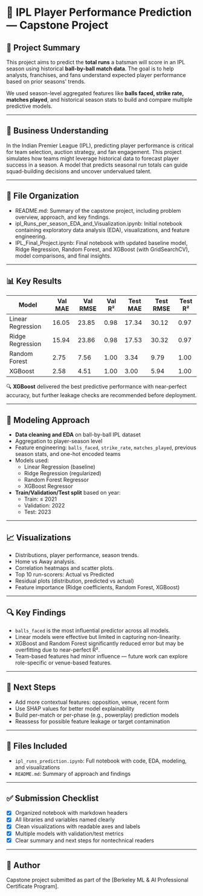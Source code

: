# 🏏 IPL Player Performance Prediction — Capstone Project

## 📌 Project Summary

This project aims to predict the **total runs** a batsman will score in an IPL season using historical **ball-by-ball match data**. The goal is to help analysts, franchises, and fans understand expected player performance based on prior seasons' trends.

We used season-level aggregated features like **balls faced, strike rate, matches played**, and historical season stats to build and compare multiple predictive models.

---

## 🧠 Business Understanding

In the Indian Premier League (IPL), predicting player performance is critical for team selection, auction strategy, and fan engagement. This project simulates how teams might leverage historical data to forecast player success in a season. A model that predicts seasonal run totals can guide squad-building decisions and uncover undervalued talent.

---

## 📂 File Organization

- README.md: Summary of the capstone project, including problem overview, approach, and key findings.
- ipl_Runs_per_season_EDA_and_Visualization.ipynb: Initial notebook containing exploratory data analysis (EDA), visualizations, and feature engineering.
- IPL_Final_Project.ipynb: Final notebook with updated baseline model, Ridge Regression, Random Forest, and XGBoost (with GridSearchCV), model comparisons, and final insights.
---


## 📊 Key Results

| Model             | Val MAE | Val RMSE | Val R² | Test MAE | Test RMSE | Test R² |
|-------------------|---------|----------|--------|----------|-----------|---------|
| Linear Regression | 16.05   | 23.85    | 0.98   | 17.34    | 30.12     | 0.97    |
| Ridge Regression  | 15.94   | 23.86    | 0.98   | 17.53    | 30.32     | 0.97    |
| Random Forest     |  2.75   |  7.56    | 1.00   |  3.34    |  9.79     | 1.00    |
| XGBoost           |  2.58   |  4.51    | 1.00   |  3.00    |  5.94     | 1.00    |

🔍 **XGBoost** delivered the best predictive performance with near-perfect accuracy, but further leakage checks are recommended before deployment.

---

## 🧪 Modeling Approach

- **Data cleaning and EDA** on ball-by-ball IPL dataset
- Aggregation to player-season level
- Feature engineering: `balls_faced`, `strike_rate`, `matches_played`, previous season stats, and one-hot encoded teams
- Models used:
  - Linear Regression (baseline)
  - Ridge Regression (regularized)
  - Random Forest Regressor
  - XGBoost Regressor
- **Train/Validation/Test split** based on year:
  - Train: ≤ 2021
  - Validation: 2022
  - Test: 2023

---

## 📈 Visualizations

- Distributions, player performance, season trends.
- Home vs Away analysis.
- Correlation heatmaps and scatter plots.
- Top 10 run-scorers: Actual vs Predicted
- Residual plots (distribution, predicted vs actual)
- Feature importance (Ridge coefficients, Random Forest, XGBoost)


---

## 🔍 Key Findings

- `balls_faced` is the most influential predictor across all models.
- Linear models were effective but limited in capturing non-linearity.
- XGBoost and Random Forest significantly reduced error but may be overfitting due to near-perfect R².
- Team-based features had minor influence — future work can explore role-specific or venue-based features.

---

## 🔄 Next Steps

- Add more contextual features: opposition, venue, recent form
- Use SHAP values for better model explainability
- Build per-match or per-phase (e.g., powerplay) prediction models
- Reassess for possible feature leakage or target contamination

---

## 📁 Files Included

- `ipl_runs_prediction.ipynb`: Full notebook with code, EDA, modeling, and visualizations
- `README.md`: Summary of approach and findings

---

## ✅ Submission Checklist

- [x] Organized notebook with markdown headers
- [x] All libraries and variables named clearly
- [x] Clean visualizations with readable axes and labels
- [x] Multiple models with validation/test metrics
- [x] Clear summary and next steps for nontechnical readers

---

## 💬 Author

Capstone project submitted as part of the [Berkeley ML & AI Professional Certificate Program].
